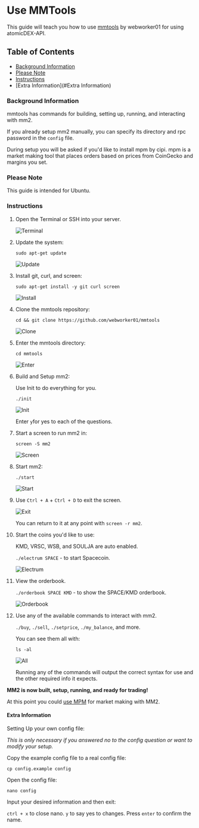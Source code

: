 # Use MMTools

This guide will teach you how to use [mmtools](https://github.com/webworker01/mmtools) by webworker01 for using atomicDEX-API.

## Table of Contents

  - [Background Information](#Background-Information)
  - [Please Note](#Please-Note)
  - [Instructions](#Instructions)
  - [Extra Information](#Extra Information)

### Background Information

mmtools has commands for building, setting up, running, and interacting with mm2.

If you already setup mm2 manually, you can specify its directory and rpc password in the `config` file.

During setup you will be asked if you'd like to install mpm by cipi. mpm is a market making tool that places orders based on prices from CoinGecko and margins you set.

### Please Note

This guide is intended for Ubuntu.

### Instructions

1. Open the Terminal or SSH into your server.

    ![Terminal](/images/mmtools_1.png)

2. Update the system:

    `sudo apt-get update`

    ![Update](/images/mmtools_2.png)

3. Install git, curl, and screen:

    `sudo apt-get install -y git curl screen`

    ![Install](/images/mmtools_3.png)

4. Clone the mmtools repository:

    `cd && git clone https://github.com/webworker01/mmtools`

    ![Clone](/images/mmtools_4.png)

5. Enter the mmtools directory:

    `cd mmtools`

    ![Enter](/images/mmtools_5.png)

6. Build and Setup mm2:

    Use Init to do everything for you.

    `./init`

    ![Init](/images/mmtools_6.png)

    Enter `y`for yes to each of the questions.

7. Start a screen to run mm2 in:

    `screen -S mm2`

    ![Screen](/images/mmtools_7.png)

8. Start mm2:

    `./start`

    ![Start](/images/mmtools_8.png)

9. Use `Ctrl + A` + `Ctrl + D` to exit the screen.

    ![Exit](/images/mmtools_9.png)

    You can return to it at any point with `screen -r mm2`.

10. Start the coins you'd like to use:

    KMD, VRSC, WSB, and SOULJA are auto enabled. 

    `./electrum SPACE` - to start Spacecoin.

    ![Electrum](/images/mmtools_10.png)

11. View the orderbook.

    `./orderbook SPACE KMD` - to show the SPACE/KMD orderbook.

    ![Orderbook](/images/mmtools_11.png)

12. Use any of the available commands to interact with mm2.

    `./buy`, `./sell`, `./setprice`, `./my_balance`, and more.

    You can see them all with:

    `ls -al`

    ![All](/images/mmtools_12.png)

    Running any of the commands will output the correct syntax for use and the other required info it expects.

**MM2 is now built, setup, running, and ready for trading!**

At this point you could [use MPM](Use-MPM.md) for market making with MM2.


#### Extra Information

Setting Up your own config file:

*This is only necessary if you answered no to the config question or want to modify your setup.*

Copy the example config file to a real config file:

`cp config.example config`

Open the config file:

`nano config`

Input your desired information and then exit:

`ctrl + x` to close nano. `y` to say yes to changes. Press `enter` to confirm the name.
